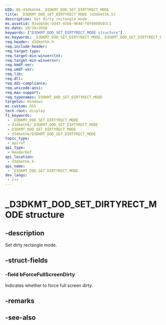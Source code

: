 ```yaml
---
UID: NS:d3dkmthk._D3DKMT_DOD_SET_DIRTYRECT_MODE
title: _D3DKMT_DOD_SET_DIRTYRECT_MODE (d3dkmthk.h)
description: Set dirty rectangle mode.
ms.assetid: 03abb50c-bd47-45b6-9648-f0f6980503c1
ms.date: 10/19/2018
keywords: ["D3DKMT_DOD_SET_DIRTYRECT_MODE structure"]
ms.keywords: _D3DKMT_DOD_SET_DIRTYRECT_MODE, D3DKMT_DOD_SET_DIRTYRECT_MODE,
req.header: d3dkmthk.h
req.include-header: 
req.target-type: 
req.target-min-winverclnt: 
req.target-min-winversvr: 
req.kmdf-ver: 
req.umdf-ver: 
req.lib: 
req.dll: 
req.ddi-compliance: 
req.unicode-ansi: 
req.max-support: 
req.typenames: D3DKMT_DOD_SET_DIRTYRECT_MODE
targetos: Windows
ms.custom: RS5
tech.root: display
f1_keywords:
 - _D3DKMT_DOD_SET_DIRTYRECT_MODE
 - d3dkmthk/_D3DKMT_DOD_SET_DIRTYRECT_MODE
 - D3DKMT_DOD_SET_DIRTYRECT_MODE
 - d3dkmthk/D3DKMT_DOD_SET_DIRTYRECT_MODE
topic_type:
 - apiref
api_type:
 - HeaderDef
api_location:
 - d3dkmthk.h
api_name:
 - _D3DKMT_DOD_SET_DIRTYRECT_MODE
dev_langs:
 - c++
---
```


# _D3DKMT_DOD_SET_DIRTYRECT_MODE structure


## -description

Set dirty rectangle mode.

## -struct-fields

### -field bForceFullScreenDirty

 
Indicates whether to force full screen dirty.

## -remarks

## -see-also

